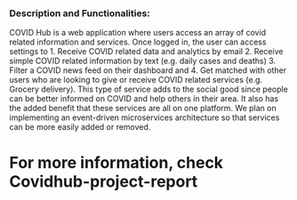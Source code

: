 ### Description and Functionalities:

<p>COVID Hub is a web application where users access an array of covid related information and services. Once logged in, the user can access settings to 1. Receive COVID related data and analytics by email 2. Receive simple COVID related information by text (e.g. daily cases and deaths) 3. Filter a COVID news feed on their dashboard and 4. Get matched with other users who are looking to give or receive COVID related services (e.g. Grocery delivery). This type of service adds to the social good since people can be better informed on COVID and help others in their area. It also has the added benefit that these services are all on one platform. We plan on implementing an event-driven microservices architecture so that services can be more easily added or removed.</p>

# For more information, check Covidhub-project-report